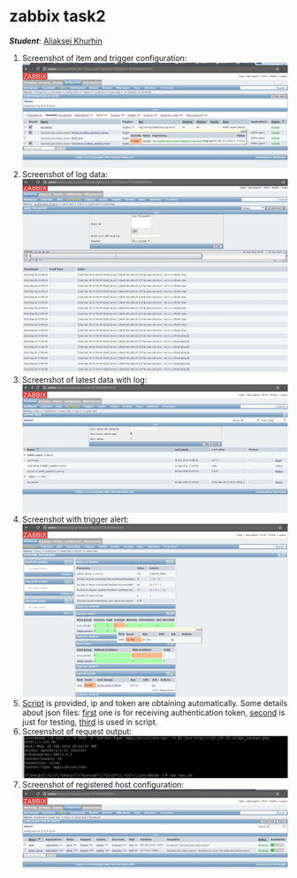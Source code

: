 # zabbix task2
***Student***: [Aliaksei Khurhin](https://epa.ms/1Cqi0K)

1.	Screenshot of item and trigger configuration:
![Alt text](resource/1.jpg "scr1")
2. Screenshot of log data:
![Alt text](resource/2.jpg "scr2")
3. Screenshot of latest data with log:
![Alt text](resource/3.jpg "scr3")
4. Screenshot with trigger alert:
![Alt text](resource/4.jpg "scr4")
5. [Script](test.sh) is provided, ip and token are obtaining automatically.
Some details about json files: [first](1.json) one is for receiving authentication token, [second](2.json) is just for testing, [third](3.json) is used in script.
6. Screenshot of request output:
![Alt text](resource/5.jpg "scr5")
7. Screenshot of registered host configuration:
![Alt text](resource/6.jpg "scr6")
